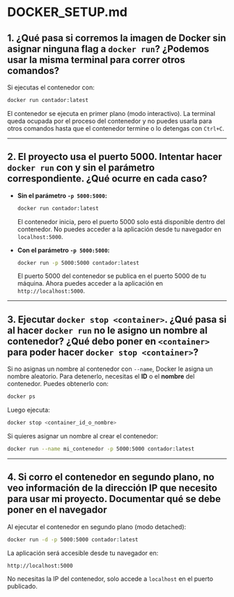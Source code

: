 # DOCKER_SETUP.md

## 1. ¿Qué pasa si corremos la imagen de Docker sin asignar ninguna flag a `docker run`? ¿Podemos usar la misma terminal para correr otros comandos?

Si ejecutas el contenedor con:

```zsh
docker run contador:latest
```

El contenedor se ejecuta en primer plano (modo interactivo). La terminal queda ocupada por el proceso del contenedor y no puedes usarla para otros comandos hasta que el contenedor termine o lo detengas con `Ctrl+C`.

---

## 2. El proyecto usa el puerto 5000. Intentar hacer `docker run` con y sin el parámetro correspondiente. ¿Qué ocurre en cada caso?

- **Sin el parámetro `-p 5000:5000`:**

  ```zsh
  docker run contador:latest
  ```

  El contenedor inicia, pero el puerto 5000 solo está disponible dentro del contenedor. No puedes acceder a la aplicación desde tu navegador en `localhost:5000`.

- **Con el parámetro `-p 5000:5000`:**

  ```zsh
  docker run -p 5000:5000 contador:latest
  ```

  El puerto 5000 del contenedor se publica en el puerto 5000 de tu máquina. Ahora puedes acceder a la aplicación en `http://localhost:5000`.

---

## 3. Ejecutar `docker stop <container>`. ¿Qué pasa si al hacer `docker run` no le asigno un nombre al contenedor? ¿Qué debo poner en `<container>` para poder hacer `docker stop <container>`?

Si no asignas un nombre al contenedor con `--name`, Docker le asigna un nombre aleatorio. Para detenerlo, necesitas el **ID** o el **nombre** del contenedor. Puedes obtenerlo con:

```zsh
docker ps
```

Luego ejecuta:

```zsh
docker stop <container_id_o_nombre>
```

Si quieres asignar un nombre al crear el contenedor:

```zsh
docker run --name mi_contenedor -p 5000:5000 contador:latest
```

---

## 4. Si corro el contenedor en segundo plano, no veo información de la dirección IP que necesito para usar mi proyecto. Documentar qué se debe poner en el navegador

Al ejecutar el contenedor en segundo plano (modo detached):

```zsh
docker run -d -p 5000:5000 contador:latest
```

La aplicación será accesible desde tu navegador en:

```
http://localhost:5000
```

No necesitas la IP del contenedor, solo accede a `localhost` en el puerto publicado.
